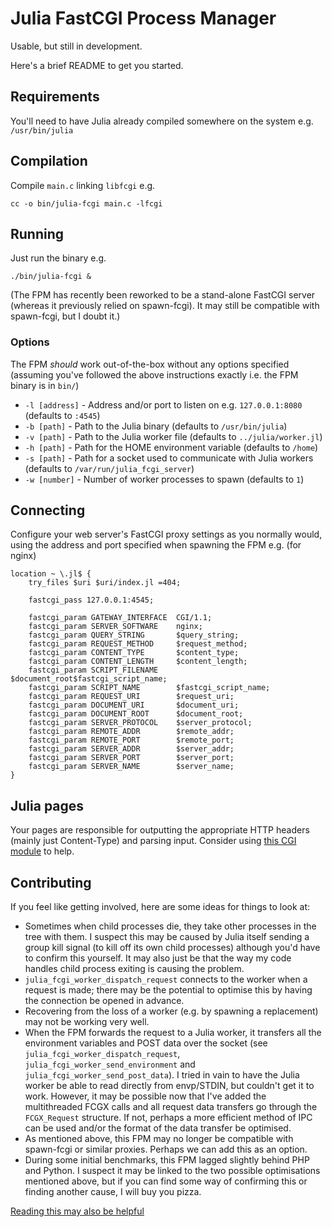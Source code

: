 # Julia FastCGI Process Manager

Usable, but still in development.

Here's a brief README to get you started.

## Requirements

You'll need to have Julia already compiled somewhere on the system e.g. `/usr/bin/julia`

## Compilation

Compile `main.c` linking `libfcgi` e.g.

```
cc -o bin/julia-fcgi main.c -lfcgi
```

## Running

Just run the binary e.g.

```
./bin/julia-fcgi &
```

(The FPM has recently been reworked to be a stand-alone FastCGI server (whereas it previously relied on spawn-fcgi). It may still be compatible with spawn-fcgi, but I doubt it.)

### Options

The FPM _should_ work out-of-the-box without any options specified (assuming you've followed the above instructions exactly i.e. the FPM binary is in `bin/`)

* `-l [address]` - Address and/or port to listen on e.g. `127.0.0.1:8080` (defaults to `:4545`)
* `-b [path]` - Path to the Julia binary (defaults to `/usr/bin/julia`)
* `-v [path]` - Path to the Julia worker file (defaults to `../julia/worker.jl`)
* `-h [path]` - Path for the HOME environment variable (defaults to `/home`)
* `-s [path]` - Path for a socket used to communicate with Julia workers (defaults to `/var/run/julia_fcgi_server`)
* `-w [number]` - Number of worker processes to spawn (defaults to `1`)

## Connecting

Configure your web server's FastCGI proxy settings as you normally would, using the address and port specified when spawning the FPM e.g. (for nginx)

    location ~ \.jl$ {
        try_files $uri $uri/index.jl =404;

        fastcgi_pass 127.0.0.1:4545;

        fastcgi_param GATEWAY_INTERFACE  CGI/1.1;
        fastcgi_param SERVER_SOFTWARE    nginx;
        fastcgi_param QUERY_STRING       $query_string;
        fastcgi_param REQUEST_METHOD     $request_method;
        fastcgi_param CONTENT_TYPE       $content_type;
        fastcgi_param CONTENT_LENGTH     $content_length;
        fastcgi_param SCRIPT_FILENAME    $document_root$fastcgi_script_name;
        fastcgi_param SCRIPT_NAME        $fastcgi_script_name;
        fastcgi_param REQUEST_URI        $request_uri;
        fastcgi_param DOCUMENT_URI       $document_uri;
        fastcgi_param DOCUMENT_ROOT      $document_root;
        fastcgi_param SERVER_PROTOCOL    $server_protocol;
        fastcgi_param REMOTE_ADDR        $remote_addr;
        fastcgi_param REMOTE_PORT        $remote_port;
        fastcgi_param SERVER_ADDR        $server_addr;
        fastcgi_param SERVER_PORT        $server_port;
        fastcgi_param SERVER_NAME        $server_name;
    }

## Julia pages

Your pages are responsible for outputting the appropriate HTTP headers (mainly just Content-Type) and parsing input. Consider using [this CGI module](https://github.com/Jaylle/CGI.jl) to help.

## Contributing

If you feel like getting involved, here are some ideas for things to look at:

- Sometimes when child processes die, they take other processes in the tree with them. I suspect this may be caused by Julia itself sending a group kill signal (to kill off its own child processes) although you'd have to confirm this yourself. It may also just be that the way my code handles child process exiting is causing the problem.
- `julia_fcgi_worker_dispatch_request` connects to the worker when a request is made; there may be the potential to optimise this by having the connection be opened in advance.
- Recovering from the loss of a worker (e.g. by spawning a replacement) may not be working very well.
- When the FPM forwards the request to a Julia worker, it transfers all the environment variables and POST data over the socket (see `julia_fcgi_worker_dispatch_request`, `julia_fcgi_worker_send_environment` and `julia_fcgi_worker_send_post_data`). I tried in vain to have the Julia worker be able to read directly from envp/STDIN, but couldn't get it to work. However, it may be possible now that I've added the multithreaded FCGX calls and all request data transfers go through the `FCGX_Request` structure. If not, perhaps a more efficient method of IPC can be used and/or the format of the data transfer be optimised.
- As mentioned above, this FPM may no longer be compatible with spawn-fcgi or similar proxies. Perhaps we can add this as an option.
- During some initial benchmarks, this FPM lagged slightly behind PHP and Python. I suspect it may be linked to the two possible optimisations mentioned above, but if you can find some way of confirming this or finding another cause, I will buy you pizza.

[Reading this may also be helpful](https://thenewphalls.wordpress.com/2014/07/11/web-development-in-julia-a-progress-report-warning-contains-benchmarks/)